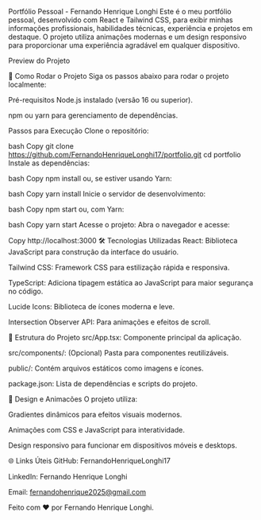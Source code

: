 Portfólio Pessoal - Fernando Henrique Longhi
Este é o meu portfólio pessoal, desenvolvido com React e Tailwind CSS, para exibir minhas informações profissionais, habilidades técnicas, experiência e projetos em destaque. O projeto utiliza animações modernas e um design responsivo para proporcionar uma experiência agradável em qualquer dispositivo.

Preview do Projeto

🚀 Como Rodar o Projeto
Siga os passos abaixo para rodar o projeto localmente:

Pré-requisitos
Node.js instalado (versão 16 ou superior).

npm ou yarn para gerenciamento de dependências.

Passos para Execução
Clone o repositório:

bash
Copy
git clone https://github.com/FernandoHenriqueLonghi17/portfolio.git
cd portfolio
Instale as dependências:

bash
Copy
npm install
ou, se estiver usando Yarn:

bash
Copy
yarn install
Inicie o servidor de desenvolvimento:

bash
Copy
npm start
ou, com Yarn:

bash
Copy
yarn start
Acesse o projeto:
Abra o navegador e acesse:

Copy
http://localhost:3000
🛠️ Tecnologias Utilizadas
React: Biblioteca JavaScript para construção da interface do usuário.

Tailwind CSS: Framework CSS para estilização rápida e responsiva.

TypeScript: Adiciona tipagem estática ao JavaScript para maior segurança no código.

Lucide Icons: Biblioteca de ícones moderna e leve.

Intersection Observer API: Para animações e efeitos de scroll.

📂 Estrutura do Projeto
src/App.tsx: Componente principal da aplicação.

src/components/: (Opcional) Pasta para componentes reutilizáveis.

public/: Contém arquivos estáticos como imagens e ícones.

package.json: Lista de dependências e scripts do projeto.

🎨 Design e Animacões
O projeto utiliza:

Gradientes dinâmicos para efeitos visuais modernos.

Animações com CSS e JavaScript para interatividade.

Design responsivo para funcionar em dispositivos móveis e desktops.

🌐 Links Úteis
GitHub: FernandoHenriqueLonghi17

LinkedIn: Fernando Henrique Longhi

Email: fernandohenrique2025@gmail.com


Feito com ❤️ por Fernando Henrique Longhi.

